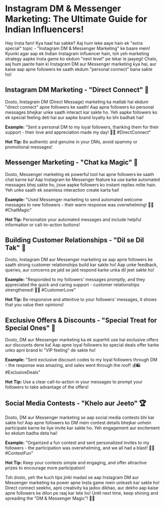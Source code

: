 # Instagram DM & Messenger Marketing: The Ultimate Guide for Indian Influencers!

Hey Insta fam! Kya haal hai sabke? Aaj hum leke aaye hain ek "extra special" topic - "Instagram DM & Messenger Marketing" ke baare mein! Kyunki agar aap ek Indian Instagram influencer hain, toh yeh marketing strategy aapke Insta game ko ekdum "next level" pe lekar le jaayegi! Chalo, aaj hum jaante hain ki Instagram DM aur Messenger marketing kya hai, aur kaise aap apne followers ke saath ekdum "personal connect" bana sakte ho!

## Instagram DM Marketing - "Direct Connect" 💌

Dosto, Instagram DM (Direct Message) marketing ka matlab hai ekdum "direct connect" apne followers ke saath! Aap apne followers ko personal messages bhejkar unke saath interact kar sakte ho. Yeh aapke followers ko ek special feeling deti hai aur aapke brand loyalty ko bhi badhati hai!

**Example:** "Sent a personal DM to my loyal followers, thanking them for their support - their love and appreciation made my day! 💖💌 #DirectConnect"

**Hot Tip:** Be authentic and genuine in your DMs, avoid spammy or promotional messages!

## Messenger Marketing - "Chat ka Magic" 💬

Dosto, Messenger marketing ek powerful tool hai apne followers ke saath chat karne ka! Aap Instagram ke Messenger feature ka use karke automated messages bhej sakte ho, jisse aapke followers ko instant replies milte hain. Yeh unke saath ek seamless interaction create karta hai!

**Example:** "Used Messenger marketing to send automated welcome messages to new followers - their warm response was overwhelming! 🔆🤗 #ChatMagic"

**Hot Tip:** Personalize your automated messages and include helpful information or call-to-action buttons!

## Building Customer Relationships - "Dil se Dil Tak" 💞

Dosto, Instagram DM aur Messenger marketing se aap apne followers ke saath strong customer relationships build kar sakte ho! Aap unke feedback, queries, aur concerns pe jald se jald respond karke unka dil jeet sakte ho!

**Example:** "Responded to my followers' messages promptly, and they appreciated the quick and caring support - customer relationships strengthened! 📲💕 #CustomerLove"

**Hot Tip:** Be responsive and attentive to your followers' messages, it shows that you value their opinions!

## Exclusive Offers & Discounts - "Special Treat for Special Ones" 🎁

Dosto, DM aur Messenger marketing ka ek superhit use hai exclusive offers aur discounts dene ka! Aap apne loyal followers ko special deals offer karke unko apni brand ki "VIP feeling" de sakte ho!

**Example:** "Sent exclusive discount codes to my loyal followers through DM - the response was amazing, and sales went through the roof! 💰🛍️ #ExclusiveDeals"

**Hot Tip:** Use a clear call-to-action in your messages to prompt your followers to take advantage of the offers!

## Social Media Contests - "Khelo aur Jeeto" 🏆

Dosto, DM aur Messenger marketing se aap social media contests bhi kar sakte ho! Aap apne followers ko DM mein contest details bhejkar unhein participate karne ke liye invite kar sakte ho. Yeh engagement aur excitement ko ekdum badha deta hai!

**Example:** "Organized a fun contest and sent personalized invites to my followers - the participation was overwhelming, and we all had a blast! 🎉🎲 #ContestFun"

**Hot Tip:** Keep your contests simple and engaging, and offer attractive prizes to encourage more participation!

Toh dosto, yeh the kuch tips jinki madad se aap Instagram DM aur Messenger marketing ka power apne Insta game mein unleash kar sakte ho! Direct connect seekho, apni creativity ka jadoo dikhao, aur dekho aap kaise apne followers ke dilon pe raaj kar lete ho! Until next time, keep shining and spreading the "DM & Messenger Magic"! 🌟💬
